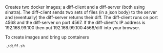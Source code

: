 
Creates two docker images; a diff-client and a diff-server (both using sinatra).
The diff-client sends two sets of files (in a json body) to the server
and (eventually) the diff-server returns their diff.
The diff-client runs on port 4568 and the diff-server on port 4567.
If the diff-client's IP address is 192.168.99.100 then put
192.168.99.100:4568/diff into your browser.

To create images and bring up containers

```
./diff.sh
```
